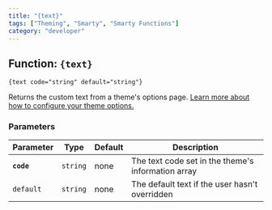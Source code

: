 ```yaml
---
title: "{text}"
tags: ["Theming", "Smarty", "Smarty Functions"]
category: "developer"
---
```


## Function: `{text}`

```
{text code="string" default="string"}
```

Returns the custom text from a theme's options page. [Learn more about how to configure your theme options.](../../themeoptions.html.md)

### Parameters

Parameter   | Type      | Default   | Description
---         | ---       | ---       | ---
__`code`__  | `string`  | none      | The text code set in the theme's information array
`default`   | `string`  | none      | The default text if the user hasn't overridden

